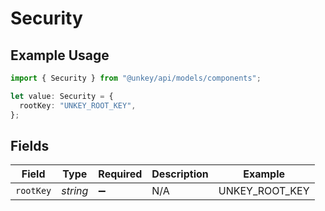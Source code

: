 # Security

## Example Usage

```typescript
import { Security } from "@unkey/api/models/components";

let value: Security = {
  rootKey: "UNKEY_ROOT_KEY",
};
```

## Fields

| Field              | Type               | Required           | Description        | Example            |
| ------------------ | ------------------ | ------------------ | ------------------ | ------------------ |
| `rootKey`          | *string*           | :heavy_minus_sign: | N/A                | UNKEY_ROOT_KEY     |